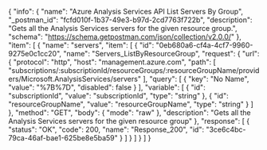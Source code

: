 {
  "info": {
    "name": "Azure Analysis Services API List Servers By Group",
    "_postman_id": "fcfd010f-1b37-49e3-b97d-2cd7763f722b",
    "description": "Gets all the Analysis Services servers for the given resource group.",
    "schema": "https://schema.getpostman.com/json/collection/v2.0.0/"
  },
  "item": [
    {
      "name": "servers",
      "item": [
        {
          "id": "0eb680a6-cf4a-4cf7-9960-9275e0c1cc20",
          "name": "Servers_ListByResourceGroup",
          "request": {
            "url": {
              "protocol": "http",
              "host": "management.azure.com",
              "path": [
                "subscriptions/:subscriptionId/resourceGroups/:resourceGroupName/providers/Microsoft.AnalysisServices/servers"
              ],
              "query": [
                {
                  "key": "No Name",
                  "value": "%7B%7D",
                  "disabled": false
                }
              ],
              "variable": [
                {
                  "id": "subscriptionId",
                  "value": "subscriptionId",
                  "type": "string"
                },
                {
                  "id": "resourceGroupName",
                  "value": "resourceGroupName",
                  "type": "string"
                }
              ]
            },
            "method": "GET",
            "body": {
              "mode": "raw"
            },
            "description": "Gets all the Analysis Services servers for the given resource group"
          },
          "response": [
            {
              "status": "OK",
              "code": 200,
              "name": "Response_200",
              "id": "3ce6c4bc-79ca-46af-bae1-625be8e5ba59"
            }
          ]
        }
      ]
    }
  ]
}